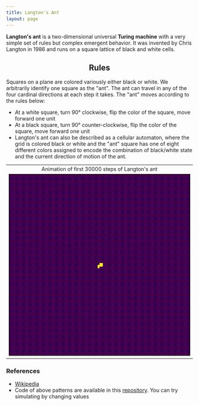 ```yaml
---
title: Langton's Ant
layout: page
---
```

**Langton's ant** is a two-dimensional universal **Turing machine** with a very simple set of rules but complex emergent behavior. It was invented by Chris Langton in 1986 and runs on a square lattice of black and white cells.
<h2 align="center">Rules</h2>
Squares on a plane are colored variously either black or white. We arbitrarily identify one square as the "ant". The ant can travel in any of the four cardinal directions at each step it takes. The "ant" moves according to the rules below:

- At a white square, turn 90° clockwise, flip the color of the square, move forward one unit
- At a black square, turn 90° counter-clockwise, flip the color of the square, move forward one unit
- Langton's ant can also be described as a cellular automaton, where the grid is colored black or white and the "ant" square has one of eight different colors assigned to encode the combination of black/white state and the current direction of motion of the ant.

<table style="text-align:center;">
  <tr>
    <td>Animation of first 30000 steps of Langton's ant</td>
  </tr>
  <tr>
    <td><span class="image fit"><img src="https://raw.githubusercontent.com/paramrathour/Scientific-Computing/master/Cellular%20Automaton/Langton's%20Ant/Langton's%20Ant.gif"></span></td>
    </tr>
</table>

### References

- [Wikipedia](https://en.wikipedia.org/wiki/Langton%27s_ant)
- Code of above patterns are available in this [repository](https://github.com/paramrathour/Scientific-Computing/tree/master/Cellular%20Automaton/Langton's%20Ant). You can try simulating by changing values